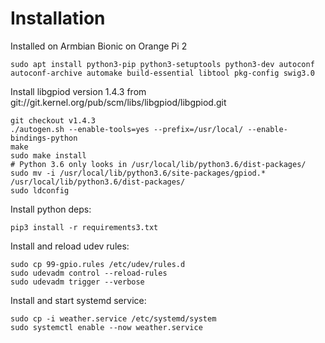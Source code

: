 # Installation

Installed on Armbian Bionic on Orange Pi 2

```
sudo apt install python3-pip python3-setuptools python3-dev autoconf autoconf-archive automake build-essential libtool pkg-config swig3.0
```

Install libgpiod version 1.4.3 from git://git.kernel.org/pub/scm/libs/libgpiod/libgpiod.git

```
git checkout v1.4.3
./autogen.sh --enable-tools=yes --prefix=/usr/local/ --enable-bindings-python
make
sudo make install
# Python 3.6 only looks in /usr/local/lib/python3.6/dist-packages/
sudo mv -i /usr/local/lib/python3.6/site-packages/gpiod.* /usr/local/lib/python3.6/dist-packages/
sudo ldconfig
```

Install python deps:
```
pip3 install -r requirements3.txt
```

Install and reload udev rules:
```
sudo cp 99-gpio.rules /etc/udev/rules.d
sudo udevadm control --reload-rules
sudo udevadm trigger --verbose
```

Install and start systemd service:
```
sudo cp -i weather.service /etc/systemd/system
sudo systemctl enable --now weather.service
```
